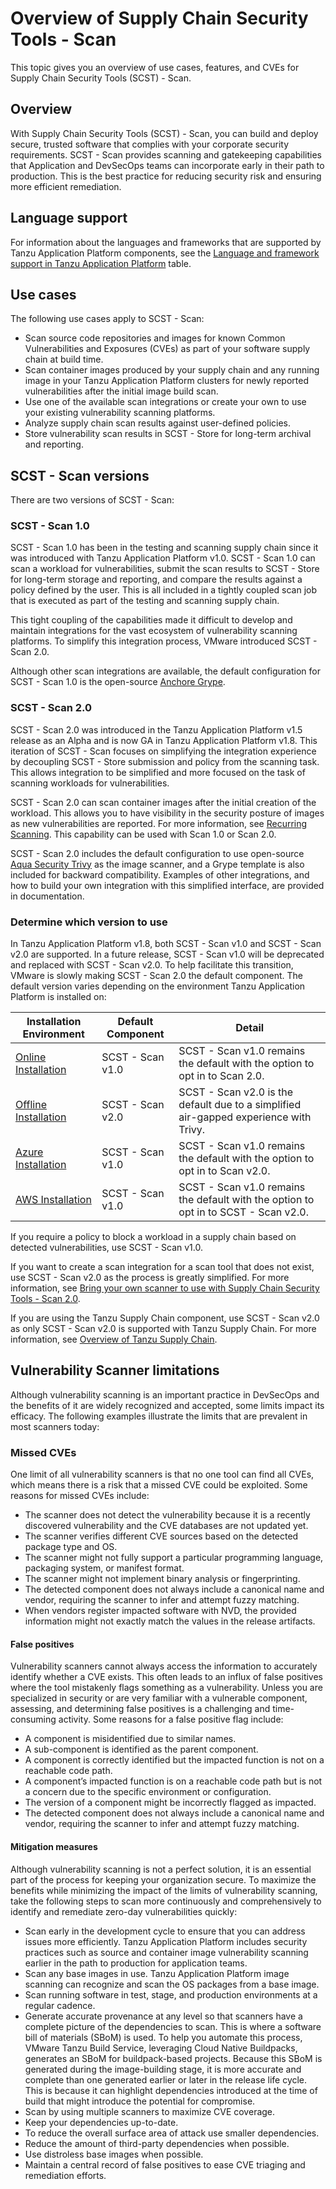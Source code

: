 # Overview of Supply Chain Security Tools - Scan

This topic gives you an overview of use cases, features, and CVEs for Supply Chain Security Tools
(SCST) - Scan.

## <a id="overview"></a>Overview

With Supply Chain Security Tools (SCST) - Scan, you can build and deploy
secure, trusted software that complies with your corporate security requirements.
SCST - Scan provides scanning and gatekeeping capabilities
that Application and DevSecOps teams can incorporate early in their path to
production. This is the best practice for reducing security risk
and ensuring more efficient remediation.

## <a id="use-cases"></a>Language support

For information about the languages and frameworks that are supported by Tanzu Application Platform
components, see the [Language and framework support in Tanzu Application Platform](../about-package-profiles.hbs.md#language-support) table.

## <a id="use-cases"></a>Use cases

The following use cases apply to SCST - Scan:

- Scan source code repositories and images for known Common Vulnerabilities and Exposures (CVEs) as
part of your software supply chain at build time.
- Scan container images produced by your supply chain and any running image in your Tanzu
Application Platform clusters for newly reported vulnerabilities after the initial image build scan.
- Use one of the available scan integrations or create your own to use your existing vulnerability scanning platforms.
- Analyze supply chain scan results against user-defined policies.
- Store vulnerability scan results in SCST - Store for long-term archival and reporting.

## <a id="scst-scan-feat"></a>SCST - Scan versions

There are two versions of SCST - Scan:

### SCST - Scan 1.0

SCST - Scan 1.0 has been in the testing and scanning supply chain since it was introduced with Tanzu
Application Platform v1.0. SCST - Scan 1.0 can scan a workload for vulnerabilities, submit the scan results
to SCST - Store for long-term storage and reporting, and compare the results against a policy
defined by the user. This is all included in a tightly coupled scan job that is executed as part of
the testing and scanning supply chain.

This tight coupling of the capabilities made it difficult to develop and maintain integrations for
the vast ecosystem of vulnerability scanning platforms. To simplify this integration process,
VMware introduced SCST - Scan 2.0.

Although other scan integrations are available, the default configuration for SCST - Scan 1.0 is the
open-source [Anchore Grype](https://anchore.com/opensource/).

### SCST - Scan 2.0

SCST - Scan 2.0 was introduced in the Tanzu Application Platform v1.5 release as an Alpha and is now
GA in Tanzu Application Platform v1.8. This iteration of SCST - Scan focuses on simplifying the
integration experience by decoupling SCST - Store submission and policy from the scanning task.
This allows integration to be simplified and more focused on the task of scanning workloads for vulnerabilities.

SCST - Scan 2.0 can scan container images after the initial creation of the workload. This allows you
to have visibility in the security posture of images as new vulnerabilities are reported.
For more information, see [Recurring Scanning](recurring-scanning.hbs.md). This capability can be
used with Scan 1.0 or Scan 2.0.

SCST - Scan 2.0 includes the default configuration to use open-source
[Aqua Security Trivy](https://www.aquasec.com/products/trivy/) as the image scanner, and a Grype
template is also included for backward compatibility. Examples of other integrations, and how to
build your own integration with this simplified interface, are provided in documentation.

### Determine which version to use

In Tanzu Application Platform v1.8, both SCST - Scan v1.0 and SCST - Scan v2.0 are supported. In a future release,
SCST - Scan v1.0 will be deprecated and replaced with SCST - Scan v2.0. To help facilitate this transition,
VMware is slowly making SCST - Scan 2.0 the default component. The default version varies depending on
the environment Tanzu Application Platform is installed on:

| Installation Environment | Default Component | Detail |
| --- | --- | --- |
| [Online Installation](../install-online/intro.hbs.md) | SCST - Scan v1.0 | SCST - Scan v1.0 remains the default with the option to opt in to Scan 2.0. |
| [Offline Installation](../install-offline/intro.hbs.md) | SCST - Scan v2.0 | SCST - Scan v2.0 is the default due to a simplified air-gapped experience with Trivy. |
| [Azure Installation](../install-azure/intro.hbs.md)| SCST - Scan v1.0 | SCST - Scan v1.0 remains the default with the option to opt in to Scan v2.0. |
| [AWS Installation](../install-aws/intro.hbs.md)| SCST - Scan v1.0 | SCST - Scan v1.0 remains the default with the option to opt in to SCST - Scan v2.0. |

If you require a policy to block a workload in a supply chain based on detected vulnerabilities, use
SCST - Scan v1.0.

If you want to create a scan integration for a scan tool that does not exist, use SCST - Scan v2.0 as the
process is greatly simplified. For more information, see
[Bring your own scanner to use with Supply Chain Security Tools - Scan 2.0](./bring-your-own-scanner.hbs.md).

If you are using the Tanzu Supply Chain component, use SCST - Scan v2.0 as only SCST - Scan v2.0 is supported with
Tanzu Supply Chain. For more information, see [Overview of Tanzu Supply Chain](../supply-chain/about.hbs.md).

## <a id="scst-scan-note"></a>Vulnerability Scanner limitations

Although vulnerability scanning is an important practice in DevSecOps and
the benefits of it are widely recognized and accepted,
some limits impact its efficacy.
The following examples illustrate the limits that are prevalent in most scanners today:

### <a id="missed-cves"></a>Missed CVEs

One limit of all vulnerability scanners is that
no one tool can find all CVEs, which means there is a risk
that a missed CVE could be exploited. Some reasons for missed CVEs include:

- The scanner does not detect the vulnerability because it is a recently discovered vulnerability
and the CVE databases are not updated yet.
- The scanner verifies different CVE sources based on the detected package type and OS.
- The scanner might not fully support a particular programming language, packaging system, or
manifest format.
- The scanner might not implement binary analysis or fingerprinting.
- The detected component does not always include a canonical name and vendor, requiring the scanner
to infer and attempt fuzzy matching.
- When vendors register impacted software with NVD, the provided information might not exactly match
the values in the release artifacts.

#### <a id="false-positives"></a>False positives

Vulnerability scanners cannot always access the information to accurately identify whether a CVE
exists.
This often leads to an influx of false positives where the tool mistakenly flags something as a
vulnerability.
Unless you are specialized in security or are very familiar with a vulnerable component, assessing, and determining false positives is a
challenging and time-consuming activity. Some reasons for a false positive flag include:

- A component is misidentified due to similar names.
- A sub-component is identified as the parent component.
- A component is correctly identified but the impacted function is not on a reachable code path.
- A component’s impacted function is on a reachable code path but is not a concern due to the specific environment or configuration.
- The version of a component might be incorrectly flagged as impacted.
- The detected component does not always include a canonical name and vendor, requiring the scanner to infer and attempt fuzzy matching.

#### Mitigation measures

Although vulnerability scanning is not a perfect solution, it is an essential part
of the process for keeping your organization secure.
To maximize the benefits while minimizing the impact of the limits of vulnerability scanning, take the
following steps to scan more continuously and comprehensively to identify and remediate zero-day
vulnerabilities quickly:

- Scan early in the development cycle to ensure that you can address issues more efficiently. Tanzu Application Platform includes security practices such as source and container image vulnerability scanning earlier in the path to production for application teams.
- Scan any base images in use. Tanzu Application Platform image scanning can recognize and
scan the OS packages from a base image.
- Scan running software in test, stage, and production environments at a regular cadence.
- Generate accurate provenance at any level so that scanners have a complete picture of the dependencies to scan. This is where a software bill of materials (SBoM) is used. To help you automate this process, VMware Tanzu Build Service, leveraging Cloud Native Buildpacks, generates an SBoM for buildpack-based projects.
Because this SBoM is generated during the image-building stage, it is more accurate and complete than one generated earlier or later in the release life cycle. This is because it can highlight dependencies introduced at the time of build that might introduce the potential for compromise.
- Scan by using multiple scanners to maximize CVE coverage.
- Keep your dependencies up-to-date.
- To reduce the overall surface area of attack use smaller dependencies.
- Reduce the amount of third-party dependencies when possible.
- Use distroless base images when possible.
- Maintain a central record of false positives to ease CVE triaging and remediation efforts.
